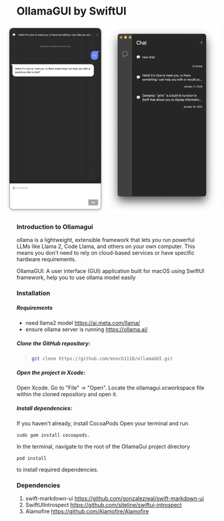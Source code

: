 # OllamaGUI by SwiftUI


<p style="display:flex;justify-content:center;align-items:center"> 

<img src="./image/png2.png" width="300px" height="500px"/>
<img src="./image/png3.png" width="300px" height="500px"/>
</p>


### Introduction to Ollamagui
ollama is a lightweight, extensible framework that lets you run powerful LLMs like Llama 2, Code Llama, and others on your own computer. This means you don't need to rely on cloud-based services or have specific hardware requirements.

OllamaGUI: A user interface (GUI) application built for macOS using SwiftUI framework, help you to use ollama model easily

### Installation

##### Requirements
* need llama2 model https://ai.meta.com/llama/
* ensure ollama server is running https://ollama.ai/

##### Clone the GitHub repository:
> ```bash
>git clone https://github.com/enoch1118/ollamaGUI.git
>```

##### Open the project in Xcode:
Open Xcode.
Go to "File" -> "Open".
Locate the ollamagui.xcworkspace file within the cloned repository and open it.

##### Install dependencies:

If you haven't already, install CocoaPods Open your terminal and run
 ```
 sudo gem install cocoapods.
 ```
In the terminal, navigate to the root of the OllamaGui project directory 
```
pod install 
```
to install required dependencies.


### Dependencies

1. swift-markdown-ui
https://github.com/gonzalezreal/swift-markdown-ui
2. SwiftUIIntrospect
https://github.com/siteline/swiftui-introspect
3. Alamofire
https://github.com/Alamofire/Alamofire


